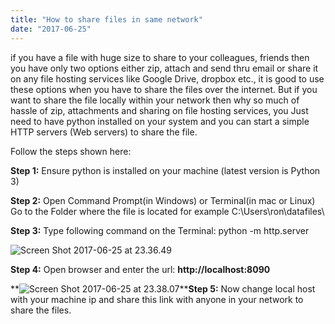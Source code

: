 ```yaml
---
title: "How to share files in same network"
date: "2017-06-25"
---
```


if you have a file with huge size to share to your colleagues, friends then you have only two options either zip, attach and send thru email or share it on any file hosting services like Google Drive, dropbox etc., it is good to use these options when you have to share the files over the internet. But if you want to share the file locally within your network then why so much of hassle of zip, attachments and sharing on file hosting services, you Just need to have python installed on your system and you can start a simple HTTP servers (Web servers) to share the file.

Follow the steps shown here:

**Step 1:** Ensure python is installed on your machine (latest version is Python 3)

**Step 2:** Open Command Prompt(in Windows) or Terminal(in mac or Linux) Go to the Folder where the file is located for example C:\\Users\\ron\\datafiles\\

**Step 3:** Type following command on the Terminal: python -m http.server <port number>

![Screen Shot 2017-06-25 at 23.36.49](https://techpickup.files.wordpress.com/2017/06/screen-shot-2017-06-25-at-23-36-49.png)

**Step 4:** Open browser and enter the url: **http://localhost:8090**

**![Screen Shot 2017-06-25 at 23.38.07](https://techpickup.files.wordpress.com/2017/06/screen-shot-2017-06-25-at-23-38-07.png)****Step 5:** Now change local host with your machine ip and share this link with anyone in your network to share the files.
